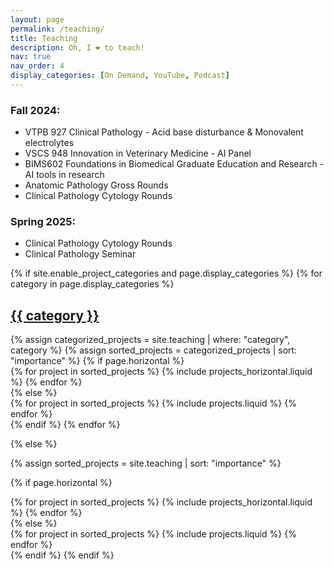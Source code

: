 ```yaml
---
layout: page
permalink: /teaching/
title: Teaching
description: Oh, I ❤️ to teach!
nav: true
nav_order: 4
display_categories: [On Demand, YouTube, Podcast]
---
```


<div class="projects">
  <div class="course">
    <div>
      <h3>Fall 2024:</h3>
      <ul>
        <li>VTPB 927 Clinical Pathology - Acid base disturbance & Monovalent electrolytes</li>
        <li>VSCS 948 Innovation in Veterinary Medicine - AI Panel</li>
        <li>BIMS602 Foundations in Biomedical Graduate Education and Research - AI tools in research</li>
        <li>Anatomic Pathology Gross Rounds</li>
        <li>Clinical Pathology Cytology Rounds</li>
      </ul>
    </div>
    <div>
      <h3>Spring 2025:</h3>
      <ul>
        <li>Clinical Pathology Cytology Rounds</li>
        <li>Clinical Pathology Seminar</li>
      </ul>
    </div>
  </div>
{% if site.enable_project_categories and page.display_categories %}
  <!-- Display categorized projects -->
  {% for category in page.display_categories %}
  <a id="{{ category }}" href=".#{{ category }}">
    <h2 class="category">{{ category }}</h2>
  </a>
  {% assign categorized_projects = site.teaching | where: "category", category %}
  {% assign sorted_projects = categorized_projects | sort: "importance" %}
  <!-- Generate cards for each teaching -->
  {% if page.horizontal %}
  <div class="container">
    <div class="row row-cols-1 row-cols-md-2">
    {% for project in sorted_projects %}
      {% include projects_horizontal.liquid %}
    {% endfor %}
    </div>
  </div>
  {% else %}
  <div class="row row-cols-1 row-cols-md-3">
    {% for project in sorted_projects %}
      {% include projects.liquid %}
    {% endfor %}
  </div>
  {% endif %}
  {% endfor %}

{% else %}

<!-- Display teaching without categories -->

{% assign sorted_projects = site.teaching | sort: "importance" %}

  <!-- Generate cards for each project -->

{% if page.horizontal %}

  <div class="container">
    <div class="row row-cols-1 row-cols-md-2">
    {% for project in sorted_projects %}
      {% include projects_horizontal.liquid %}
    {% endfor %}
    </div>
  </div>
  {% else %}
  <div class="row row-cols-1 row-cols-md-3">
    {% for project in sorted_projects %}
      {% include projects.liquid %}
    {% endfor %}
  </div>
  {% endif %}
{% endif %}
</div>
